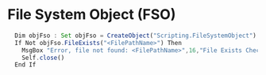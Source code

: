# File System Object (FSO)

```javascript
  Dim objFso : Set objFso = CreateObject("Scripting.FileSystemObject")
  If Not objFso.FileExists("<FilePathName>") Then
    MsgBox "Error, file not found: <FilePathName>",16,"File Exists Check"
    Self.close()
  End If
```

